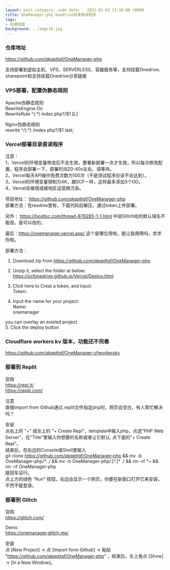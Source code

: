 ```yaml
---
layout: post category: code date:   2022-01-03 12:50:00 +0800
title: OneManager-php Onedrive目录直读程序
tags:
- 自建网盘
background: ../img/16.jpg
---
```



### 仓库地址
https://github.com/qkqpttgf/OneManager-php

支持部署到虚拟主机、VPS、SERVERLESS、容器服务等，支持挂载Onedrive、sharepoint和支持挂载Onedrive分享链接

### VPS部署，配置伪静态规则
Apache伪静态规则<br>
RewriteEngine On<br>
RewriteRule ^(.*) index.php?/$1 [L]<br>

Nginx伪静态规则<br>
rewrite ^/(.*) /index.php?/$1 last;<br>


### Vercel部署目录直读程序
注意：<br>
1，Vercel的环境变量修改后不会生效，要重新部署一次才生效，所以每次修改配置，程序会部署一下，部署时间20-40s左右，请等待。<br>
2，Vercel每天API操作免费次数为100次（不是测试程序应该不会达到）。<br>
3，Vercel的环境变量限制为4K，跟SCF一样，这样最多添加3个OD。<br>
4，Vercel会被墙或被地区运营商污染。<br>

项目地址： https://github.com/qkqpttgf/OneManager-php  <br>
部署方法：在readme里有，下载代码后解压，通过token上传部署。<br>

另外： https://hostloc.com/thread-878285-1-1.html 中说Glitch给的默认域名不能改，是可以改的。<br>

最后：https://onemanager.vercel.app/  这个是哪位用啦，能让我用用吗，求求你啦。<br>


部署方法：<br>
1. Download zip from https://github.com/qkqpttgf/OneManager-php<br>
2. Unzip it, select the folder at below:  https://scfonedrive.github.io/Vercel/Deploy.html<br>

3. Click here to Creat a token, and input:<br>
Token: <br>
4. Input the name for your project:<br>
Name: <br>
onemanager<br>

you can overlay an existed project<br>
5. Click the deploy button<br>

### Cloudflare workers kv 版本，功能还不完善
https://github.com/qkqpttgf/OneManager-cfworkerskv


### 部署到 Replit
官网<br>
https://repl.it/<br>
https://replit.com/<br>

注意<br>
直接Import from Github通过.replit文件指定php时，网页会空白，有人帮忙解决吗？<br>

安装<br>
点右上的 "+" 或左上的 "+ Create Repl"，template中输入php，点选"PHP Web Server"，在"Title"里输入你想要的名称或者让它默认, 点下面的"+ Create Repl"。<br>
结束后，在右边的Console或Shell里输入 <br>
git clone https://github.com/qkqpttgf/OneManager-php && mv -b OneManager-php/* ./ && mv -b OneManager-php/.[^.]* ./ && rm -rf *~ && rm -rf OneManager-php<br>
敲回车运行。<br>
点上方的绿色 "Run" 按钮，右边会显示一个网页，你要在新窗口打开它来安装，不然不能登录。<br>

### 部署到 Glitch
官网<br>
https://glitch.com/

Demo<br>
https://onemanager.glitch.me/

安装<br>
点 [New Project] -> 点 [Import form Github] -> 粘贴 "https://github.com/qkqpttgf/OneManager-php" ，结束后，左上角点 [Show] -> [In a New Window]。

